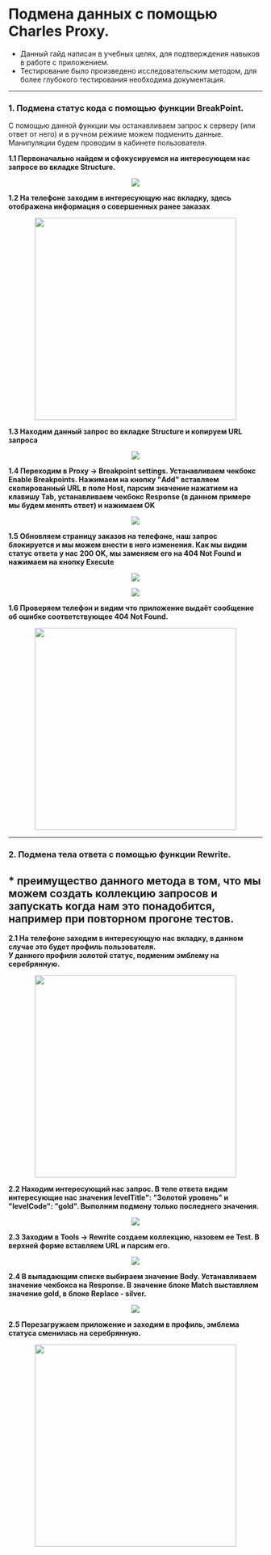 # Подмена данных с помощью Charles Proxy.


- Данный гайд написан в учебных целях, для подтверждения навыков в работе с приложением.
- Тестирование было произведено исследовательским методом, для более глубокого тестирования необходима документация.

---

### 1. Подмена статус кода с помощью функции BreakPoint.

С помощью данной функции мы останавливаем запрос к серверу (или ответ от него) и в ручном режиме можем подменить данные.
Манипуляции будем проводим в кабинете пользователя.

**1.1 Первоначально найдем и сфокусируемся на интересующем нас запросе во вкладке Structure.** 

<p align="center">
  <img src="https://user-images.githubusercontent.com/112896404/205890231-bfb91d62-026a-42b8-bb4a-d1a2f2a53397.png">
</p>

**1.2 На телефоне заходим в интересующую нас вкладку, здесь отображена информация о совершенных ранее заказах**

<p align="center">
  <img src="https://user-images.githubusercontent.com/112896404/205906034-ba67baa5-884d-4602-9585-0c386b883c58.png" width="400">
</p>

**1.3 Находим данный запрос во вкладке Structure и копируем URL запроса**

<p align="center">
  <img src="https://user-images.githubusercontent.com/112896404/205899177-aa453cec-3eeb-457a-afc1-28b58c486a66.png">
</p>

**1.4 Переходим в Proxy -> Breakpoint settings. Устанавливаем чекбокс Enable Breakpoints. Нажимаем на кнопку "Add" вставляем скопированный URL в поле Host, парсим значение нажатием на клавишу Tab, устанавливаем чекбокс Response (в данном примере мы будем менять ответ) и нажимаем OK**

<p align="center">
  <img src="https://user-images.githubusercontent.com/112896404/205900727-84ca2aa3-5599-4650-a88b-d45e683681f9.png">
</p>

**1.5 Обновляем страницу заказов на телефоне, наш запрос блокируется и мы можем внести в него изменения. Как мы видим статус ответа у нас 200 OK, мы заменяем его на 404 Not Found и нажимаем на кнопку Execute**


<p align="center">
  <img src="https://user-images.githubusercontent.com/112896404/205902897-5e6c7b53-27c0-41a5-9fc4-046a6da502ff.png">
</p>

<p align="center">
  <img src="https://user-images.githubusercontent.com/112896404/205902980-003c3fc8-6ff8-4555-b093-aab6c48ff786.png">
</p>

**1.6 Проверяем телефон и видим что приложение выдаёт сообщение об ошибке соответствующее 404 Not Found.**

<p align="center">
  <img src="https://user-images.githubusercontent.com/112896404/205906331-9cf7328a-428e-49e2-9724-bad60a1602c3.png" width="400">
</p>

---


### 2. Подмена тела ответа с помощью функции Rewrite.
## * преимущество данного метода в том, что мы можем создать коллекцию запросов и запускать когда нам это понадобится, например при повторном прогоне тестов.

**2.1 На телефоне заходим в интересующую нас вкладку, в данном случае это будет профиль пользователя.</br> У данного профиля золотой статус, подменим эмблему на серебрянную.**

<p align="center">
  <img src="https://user-images.githubusercontent.com/112896404/205989723-ad44659e-ff80-4a5f-a82a-1a62221c251e.png" width="400">
</p>

**2.2 Находим интересующий нас запрос. В теле ответа видим интересующие нас значения levelTitle": "Золотой уровень" и "levelCode": "gold". Выполним подмену только последнего значения.**

<p align="center">
  <img src="https://user-images.githubusercontent.com/112896404/205993838-bbcb5c2f-5e4f-4892-96c1-7609d5910e73.png">
</p>

**2.3 Заходим в Tools -> Rewrite создаем коллекцию, назовем ее Test. В верхней форме вставляем URL и парсим его.**

<p align="center">
  <img src="https://user-images.githubusercontent.com/112896404/205990712-f91f65b4-c0cc-48e9-aa26-3d9a3ce3d7cc.png">
</p>

**2.4 В выпадающим списке выбираем значение Body. Устанавливаем значение чекбокса на Response. В значение блоке Match выставляем значение gold, в блоке Replace - silver.**

<p align="center">
  <img src="https://user-images.githubusercontent.com/112896404/205990939-21af2a73-5a64-427d-8835-bfe218c3f290.png">
</p>

**2.5 Перезагружаем приложение и заходим в профиль, эмблема статуса сменилась на серебрянную.**

<p align="center">
  <img src="https://user-images.githubusercontent.com/112896404/205992465-d520302d-974a-41c0-802e-d9b6c587f4d0.png" width="400">
</p>
